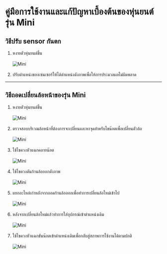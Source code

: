 # คู่มือการใช้งานและแก้ปัญหาเบื้องต้นของหุ่นยนต์รุ่น Mini

## วิธีปรับ sensor กันตก
1. หงายตัวหุ่นยนต์ขึ้น
<br/><br/>
![Mini](https://github.com/b0ssiz/Autobot-Technical-EManual/blob/master/images/mini/Ref1.jpg?raw=true)
<br/><br/>
2. ปรับตำแหน่งของเซนเซอร์ให้ได้ตำแหน่งดังภาพเพื่อให้การประมวลผลไม่ผิดพลาด
---
## วิธีถอดเปลี่ยนล้อหน้าของรุ่น Mini
1. หงายตัวหุ่นยนต์ขึ้น
<br/><br/>
![Mini](https://github.com/b0ssiz/Autobot-Technical-EManual/blob/master/images/mini/Ref2.jpg?raw=true)
<br/><br/>
2. ตรวจสอบบริเวณล้อหน้าที่ต้องการจะเปลี่ยนและหาจุดสำหรับไขน๊อตเพื่อเปลี่ยนตัวล้อ
<br/><br/>
![Mini](https://github.com/b0ssiz/Autobot-Technical-EManual/blob/master/images/mini/Ref3.jpg?raw=true)
<br/><br/>
3. ใช้ไขควงหัวแฉกคลายน๊อต
<br/><br/>
![Mini](https://github.com/b0ssiz/Autobot-Technical-EManual/blob/master/images/mini/Ref4.jpg?raw=true)
<br/><br/>
4. ใช้ไขควงดันก้านล้อออกดังภาพ
<br/><br/>
![Mini](https://github.com/b0ssiz/Autobot-Technical-EManual/blob/master/images/mini/Ref5.jpg?raw=true)
<br/><br/>
5. แยกอะไหล่เก่าหลังจากถอดก้านล้อออกเพื่อทำการเปลี่ยนล้อใหม่เข้าไป
<br/><br/>
![Mini](https://github.com/b0ssiz/Autobot-Technical-EManual/blob/master/images/mini/Ref6.jpg?raw=true)
<br/><br/>
6. หลังจากเปลี่ยนล้อใหม่แล้วทำการใส่อุปกรณ์เข้าตำแหน่งเดิม
<br/><br/>
![Mini](https://github.com/b0ssiz/Autobot-Technical-EManual/blob/master/images/mini/Ref7.jpg?raw=true)
<br/><br/>
7. ใช้ไขควงหัวแฉกขันน๊อตเข้าตำแหน่งเดิมเพื่อกลับสู่สภาพการใช้งานได้ตามปกติ
<br/><br/>
![Mini](https://github.com/b0ssiz/Autobot-Technical-EManual/blob/master/images/mini/Ref8.jpg?raw=true)
<br/><br/>